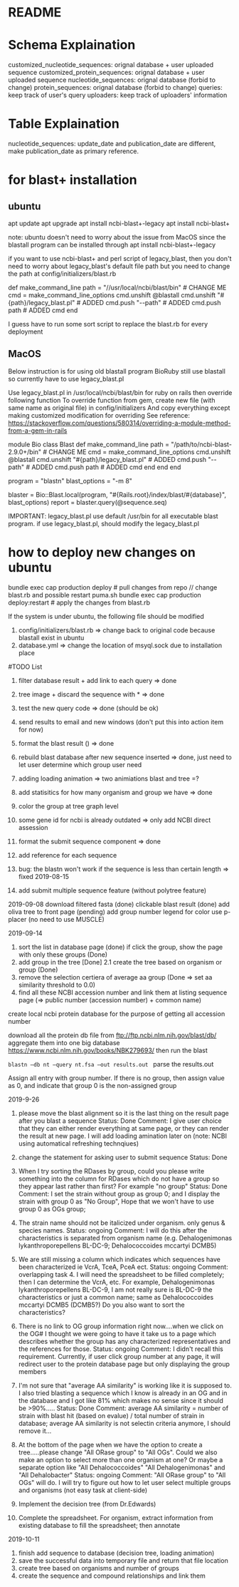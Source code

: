 # README

# Schema Explaination
customized_nucleotide_sequences: orignal database + user uploaded sequence
customized_protein_sequences: orignal database + user uploaded sequence
nucleotide_sequences: orignal database (forbid to change)
protein_sequences: orignal database (forbid to change)
queries: keep track of user's query
uploaders: keep track of uploaders' information


# Table Explaination
nucleotide_sequences: update_date and publication_date are different, make publication_date as primary reference.


# for blast+ installation
## ubuntu
apt update
apt upgrade
apt install ncbi-blast+-legacy
apt install ncbi-blast+

note: ubuntu doesn't need to worry about the issue from MacOS since the blastall program can be installed 
through apt install ncbi-blast+-legacy

if you want to use ncbi-blast+ and perl script of legacy_blast, then
you don't need to worry about legacy_blast's default file path
but you need to change the path at config/initializers/blast.rb

def make_command_line
  path = "//usr/local/ncbi/blast/bin"  # CHANGE ME
  cmd = make_command_line_options
  cmd.unshift @blastall
  cmd.unshift "#{path}/legacy_blast.pl"    # ADDED
  cmd.push "--path"                        # ADDED
  cmd.push path                            # ADDED
  cmd
end

I guess have to run some sort script to replace the blast.rb for every deployment



## MacOS
Below instruction is for using old blastall program 
BioRuby still use blastall so currently have to use legacy_blast.pl

Use legacy_blast.pl in /usr/local/ncbi/blast/bin for ruby on rails
then override following function 
To override function from gem, create new file (with same name as original file) in config/initializers
And copy everything except making customized modification for overriding
See reference: https://stackoverflow.com/questions/580314/overriding-a-module-method-from-a-gem-in-rails

module Bio
  class Blast
    def make_command_line
      path = "/path/to/ncbi-blast-2.9.0+/bin"  # CHANGE ME
      cmd = make_command_line_options
      cmd.unshift @blastall
      cmd.unshift "#{path}/legacy_blast.pl"    # ADDED
      cmd.push "--path"                        # ADDED
      cmd.push path                            # ADDED
      cmd
    end
  end
end

program = "blastn"
blast_options = "-m 8"

blaster = Bio::Blast.local(program, "#{Rails.root}/index/blast/#{database}", blast_options)
report = blaster.query(@sequence.seq)

IMPORTANT:
legacy_blast.pl use default /usr/bin for all executable blast program.
if use legacy_blast.pl, should modify the legacy_blast.pl


# how to deploy new changes on ubuntu
bundle exec cap production deploy # pull changes from repo
// change blast.rb and possible restart puma.sh
bundle exec cap production deploy:restart # apply the changes from blast.rb




If the system is under ubuntu, the following file should be modified
1. config/initializers/blast.rb => change back to original code because blastall exist in ubuntu
2. database.yml => change the location of msyql.sock due to installation place


#TODO List
1. filter database result + add link to each query => done
3. tree image + discard the sequence with *  => done

2. test the new query code => done (should be ok)
4. send results to email and new windows (don't put this into action item for now)
5. format the blast result () => done
6. rebuild blast database after new sequence inserted => done, just need to let user determine which group user need
7. adding loading animation => two animiations blast and tree =?
8. add statisitics for how many organism and group we have  => done
9. color the group at tree graph level
10. some gene id for ncbi is already outdated => only add NCBI direct assession 
11. format the submit sequence component => done


12. add reference for each sequence 
13. bug: the blastn won't work if the sequence is less than certain length => fixed 2019-08-15
14. add submit multiple sequence feature (without polytree feature)

2019-09-08
download filtered fasta (done)
clickable blast result (done)
add oliva tree to front page (pending)
add group number legend for color
use p-placer (no need to use MUSCLE)


2019-09-14
1. sort the list in database page (done)
   if click the group, show the page with only these groups (Done)
2. add group in the tree [Done]
2.1 create the tree based on organism or group (Done)
3. remove the selection certiera of average aa group (Done => set aa similarity threshold to 0.0)
4. find all these NCBI accession number and link them at listing sequence page (=> public number (accession number) + common name)



create local ncbi protein database for the purpose of getting all accession number

download all the protein db file from ftp://ftp.ncbi.nlm.nih.gov/blast/db/
aggregate them into one big database https://www.ncbi.nlm.nih.gov/books/NBK279693/
then run the blast
<!-- run ./ncbi-blast-2.9.0+/bin/blastn at compute canada -->
`blastn –db nt –query nt.fsa –out results.out `
parse the results.out


Assign all entry with group number. If there is no group, then assign value as 0, 
and indicate that group 0 is the non-assigned group


2019-9-26
1. please move the blast alignment so it is the last thing on the result page after you blast a sequence
Status: Done 
Comment: I give user choice that they can either render everything at same page, or they can render the 
result at new page. I will add loading amination later on (note: NCBI using automatical refreshing technqiues)

2. change the statement for asking user to submit sequence
Status: Done

3. When I try sorting the RDases by group, could you please write something into the column for RDases which do not have a group so they appear last rather than first? For example "no group"
Status: Done
Comment: I set the strain without group as group 0; and I display the strain with group 0 as "No Group",
Hope that we won't have to use group 0 as OGs group;

4. The strain name should not be italicized under organism. only genus & species names.
Status: ongoing
Comment: I will do this after the characteristics is separated from organism name (e.g. Dehalogenimonas lykanthroporepellens BL-DC-9; Dehalococcoides mccartyi DCMB5)

5. We are still missing a column which indicates which sequences have been characterized ie VcrA, TceA, PceA ect.
Status: ongoing 
Comment: overlapping task 4. I will need the spreadsheet to be filled completely; then I can determine the VcrA, etc.
For example, Dehalogenimonas lykanthroporepellens BL-DC-9, I am not really sure is BL-DC-9 the characteristics or just a common name; same as Dehalococcoides mccartyi DCMB5 (DCMB5?)
Do you also want to sort the characteristics?

6. There is no link to OG group information right now....when we click on the OG# I thought we were going to have it take us to a page which describes whether the group has any characterized representatives and the references for those.
Status: ongoing
Comment: I didn't recall this requirement. Currently, if user click group number at any page, it will redirect user to
the protein database page but only displaying the group members

7. I'm not sure that "average AA similarity" is working like it is supposed to. I also tried blasting a sequence which I know is already in an OG and in the database and I got like 81% which makes no sense since it should be >90%.....
Status: Done
Comment: average AA similarity =  number of strain with blast hit (based on evalue) / total number of strain in database;
average AA similarity is not selectin criteria anymore, I should remove it...  

8. At the bottom of the page when we have the option to create a tree.....please change "All ORase group" to "All OGs". Could we also make an option to select more than one organism at one? Or maybe a separate option like "All Dehalococcoides" "All Dehalogenimonas" and "All Dehalobacter"
Status: ongoing
Comment: "All ORase group" to "All OGs" will do. 
          I will try to figure out how to let user select multiple groups and organisms (not easy task at client-side)


9. Implement the decision tree (from Dr.Edwards)

10. Complete the spreadsheet.
   For organism, extract information from existing database to fill the spreadsheet; then annotate
   


2019-10-11
1. finish add sequence to database (decision tree, loading animation)
  1. save the successful data into temporary file and return that file location
2. create tree based on organisms and number of groups
3. create the sequence and compound relationships and link them






